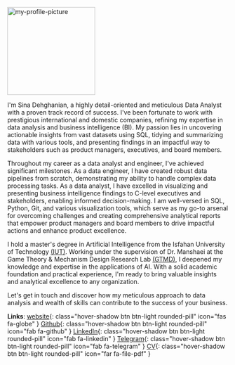 <p><img alt="my-profile-picture" class="rounded-circle d-block ms-sm-0 me-sm-4 mb-4 mb-sm-0 d-sm-inline mx-auto float-sm-start" height="200em" src="	https://github.com/DehghanianSina.png
" width="200em"/>

I'm Sina Dehghanian, a highly detail-oriented and meticulous Data Analyst with a proven track record of success. I've been fortunate to work with prestigious international and domestic companies, refining my expertise in data analysis and business intelligence (BI). My passion lies in uncovering actionable insights from vast datasets using SQL, tidying and summarizing data with various tools, and presenting findings in an impactful way to stakeholders such as product managers, executives, and board members.</p>


Throughout my career as a data analyst and engineer, I've achieved significant milestones. As a data engineer, I have created robust data pipelines from scratch, demonstrating my ability to handle complex data processing tasks. As a data analyst, I have excelled in visualizing and presenting business intelligence findings to C-level executives and stakeholders, enabling informed decision-making. I am well-versed in SQL, Python, Git, and various visualization tools, which serve as my go-to arsenal for overcoming challenges and creating comprehensive analytical reports that empower product managers and board members to drive impactful actions and enhance product excellence.


<p>I hold a master's degree in Artificial Intelligence from the Isfahan University of Technology&nbsp;<a href="https://english.iut.ac.ir/" target="_blank">(IUT)</a>. Working under the supervision of Dr.&nbsp;Manshaei at the Game Theory & Mechanism Design Research Lab&nbsp;<a href="https://gtmd.iut.ac.ir/en/alumni-0" target="_blank">(GTMD)</a>, I deepened my knowledge and expertise in the applications of AI. With a solid academic foundation and practical experience, I'm ready to bring valuable insights and analytical excellence to any organization.</p>


Let's get in touch and discover how my meticulous approach to data analysis and wealth of skills can contribute to the success of your business.


**Links**: [website](https://dehghanian.ece.iut.ac.ir/){: class="hover-shadow btn btn-light rounded-pill" icon="fas fa-globe" }  [Github](https://github.com/DehghanianSina){: class="hover-shadow btn btn-light rounded-pill" icon="fab fa-github" }  [LinkedIn](https://linkedin.com/comm/mynetwork/discovery-see-all?usecase=PEOPLE_FOLLOWS&followMember=sinadehghanian){: class="hover-shadow btn btn-light rounded-pill" icon="fab fa-linkedin" }  [Telegram](https://t.me/Dehghanian_Sina){: class="hover-shadow btn btn-light rounded-pill" icon="fab fa-telegram" }  [CV](https://drive.google.com/){: class="hover-shadow btn btn-light rounded-pill" icon="far fa-file-pdf" }